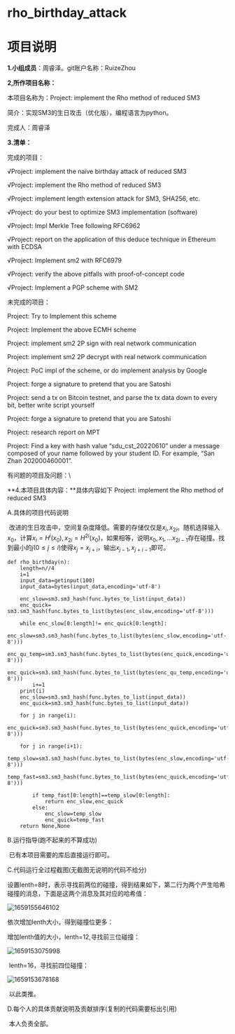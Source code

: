 # rho_birthday_attack
# 项目说明

**1.小组成员**：周睿泽。git账户名称：RuizeZhou

**2,所作项目名称：**

本项目名称为：Project:  implement the Rho method of reduced SM3

简介：实现SM3的生日攻击（优化版），编程语言为python。

完成人：周睿泽

**3.清单：**

完成的项目：

√Project: implement the naïve birthday attack of reduced SM3 

√Project: implement the Rho method of reduced SM3

√Project: implement length extension attack for SM3, SHA256, etc.

√Project: do your best to optimize SM3 implementation (software)

√Project: Impl Merkle Tree following RFC6962

√Project: report on the application of this deduce technique in Ethereum with ECDSA

√Project: Implement sm2 with RFC6979

√Project: verify the above pitfalls with proof-of-concept code

√Project: Implement a PGP scheme with SM2

未完成的项目：

Project: Try to Implement this scheme

Project: Implement the above ECMH scheme

Project: implement sm2 2P sign with real network communication

Project: implement sm2 2P decrypt with real network communication

Project: PoC impl of the scheme, or do implement analysis by Google

Project: forge a signature to pretend that you are Satoshi

Project: send a tx on Bitcoin testnet, and parse the tx data down to every bit, better write script yourself

Project: forge a signature to pretend that you are Satoshi

Project: research report on MPT

Project: Find a key with hash value “sdu_cst_20220610” under a message composed of your name followed by your student ID. For example, “San Zhan 202000460001”.

有问题的项目及问题：\

**4.本项目具体内容：**具体内容如下
Project: implement the Rho method of reduced SM3

A.具体的项目代码说明

​	改进的生日攻击中，空间复杂度降低。需要的存储仅仅是$x_i,x_{2i}$。随机选择输入$x_0$，计算$x_i=H^i(x_0),x_{2i}=H^{2i}(x_0)$，如果相等，说明$x_0,x_1,...x_{2i-1}$存在碰撞。找到最小的$j(0\leq j\leq i)$使得$x_j=x_{j+i}$，输出$x_{j-1},x_{j+i-1}$即可。

```
def rho_birthday(n):
    length=n//4
    i=1
    input_data=getinput(100)
    input_data=bytes(input_data,encoding='utf-8')

    enc_slow=sm3.sm3_hash(func.bytes_to_list(input_data))
    enc_quick= sm3.sm3_hash(func.bytes_to_list(bytes(enc_slow,encoding='utf-8')))

    while enc_slow[0:length]!= enc_quick[0:length]:
        enc_slow=sm3.sm3_hash(func.bytes_to_list(bytes(enc_slow,encoding='utf-8')))
        enc_qu_temp=sm3.sm3_hash(func.bytes_to_list(bytes(enc_quick,encoding='utf-8')))
        enc_quick=sm3.sm3_hash(func.bytes_to_list(bytes(enc_qu_temp,encoding='utf-8')))
        i+=1
    print(i)
    enc_slow=sm3.sm3_hash(func.bytes_to_list(input_data))
    enc_quick=sm3.sm3_hash(func.bytes_to_list(input_data))

    for j in range(i):
        enc_quick=sm3.sm3_hash(func.bytes_to_list(bytes(enc_quick,encoding='utf-8')))

    for j in range(i+1):
        temp_slow=sm3.sm3_hash(func.bytes_to_list(bytes(enc_slow,encoding='utf-8')))
        temp_fast=sm3.sm3_hash(func.bytes_to_list(bytes(enc_quick,encoding='utf-8')))

        if temp_fast[0:length]==temp_slow[0:length]:
            return enc_slow,enc_quick
        else:
            enc_slow=temp_slow
            enc_quick=temp_fast
    return None,None
```




B.运行指导(跑不起来的不算成功)

​	已有本项目需要的库后直接运行即可。

C.代码运行全过程截图(无截图无说明的代码不给分)

​	设置lenth=8时，表示寻找前两位的碰撞，得到结果如下，第二行为两个产生哈希碰撞的消息，下面是这两个消息及其对应的哈希值：

![1659155646102](https://cdn.jsdelivr.net/gh/RuizeZhou\1659155646102.png)

依次增加lenth大小，得到碰撞位更多：

增加lenth值的大小，lenth=12,寻找前三位碰撞：

![1659153075998](https://cdn.jsdelivr.net/gh/RuizeZhou\1659153075998.png)

​	lenth=16，寻找前四位碰撞：

![1659153678168](https://cdn.jsdelivr.net/gh/RuizeZhou\1659153678168.png)

​	以此类推。

D.每个人的具体贡献说明及贡献排序(复制的代码需要标出引用)

​	本人负责全部。
